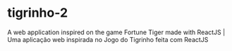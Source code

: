 # tigrinho-2
A web application inspired on the game Fortune Tiger made with ReactJS | Uma aplicação web inspirada no Jogo do Tigrinho feita com ReactJS
